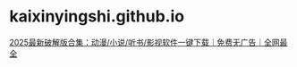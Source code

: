 # kaixinyingshi.github.io

<a href="https://ruanjiancrack.github.io" class="download-btn">2025最新破解版合集：动漫/小说/听书/影视软件一键下载｜免费无广告｜全网最全</a>
